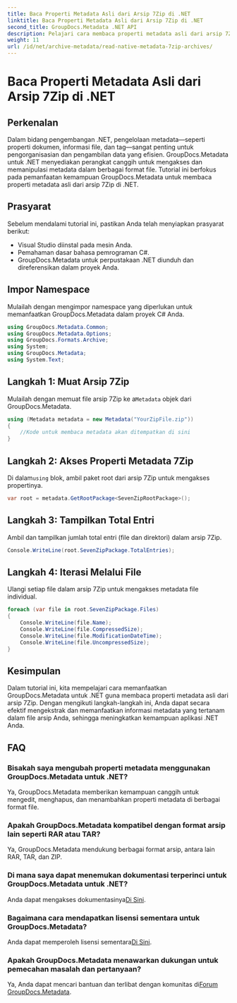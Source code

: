 ```yaml
---
title: Baca Properti Metadata Asli dari Arsip 7Zip di .NET
linktitle: Baca Properti Metadata Asli dari Arsip 7Zip di .NET
second_title: GroupDocs.Metadata .NET API
description: Pelajari cara membaca properti metadata asli dari arsip 7Zip menggunakan GroupDocs.Metadata untuk .NET. Tingkatkan kemampuan manajemen data aplikasi .NET Anda.
weight: 11
url: /id/net/archive-metadata/read-native-metadata-7zip-archives/
---
```


# Baca Properti Metadata Asli dari Arsip 7Zip di .NET

## Perkenalan
Dalam bidang pengembangan .NET, pengelolaan metadata—seperti properti dokumen, informasi file, dan tag—sangat penting untuk pengorganisasian dan pengambilan data yang efisien. GroupDocs.Metadata untuk .NET menyediakan perangkat canggih untuk mengakses dan memanipulasi metadata dalam berbagai format file. Tutorial ini berfokus pada pemanfaatan kemampuan GroupDocs.Metadata untuk membaca properti metadata asli dari arsip 7Zip di .NET. 
## Prasyarat
Sebelum mendalami tutorial ini, pastikan Anda telah menyiapkan prasyarat berikut:
- Visual Studio diinstal pada mesin Anda.
- Pemahaman dasar bahasa pemrograman C#.
- GroupDocs.Metadata untuk perpustakaan .NET diunduh dan direferensikan dalam proyek Anda.

## Impor Namespace
Mulailah dengan mengimpor namespace yang diperlukan untuk memanfaatkan GroupDocs.Metadata dalam proyek C# Anda.
```csharp
using GroupDocs.Metadata.Common;
using GroupDocs.Metadata.Options;
using GroupDocs.Formats.Archive;
using System;
using GroupDocs.Metadata;
using System.Text;
```
## Langkah 1: Muat Arsip 7Zip
 Mulailah dengan memuat file arsip 7Zip ke a`Metadata` objek dari GroupDocs.Metadata.
```csharp
using (Metadata metadata = new Metadata("YourZipFile.zip"))
{
    //Kode untuk membaca metadata akan ditempatkan di sini
}
```
## Langkah 2: Akses Properti Metadata 7Zip
 Di dalam`using` blok, ambil paket root dari arsip 7Zip untuk mengakses propertinya.
```csharp
var root = metadata.GetRootPackage<SevenZipRootPackage>();
```
## Langkah 3: Tampilkan Total Entri
Ambil dan tampilkan jumlah total entri (file dan direktori) dalam arsip 7Zip.
```csharp
Console.WriteLine(root.SevenZipPackage.TotalEntries);
```
## Langkah 4: Iterasi Melalui File
Ulangi setiap file dalam arsip 7Zip untuk mengakses metadata file individual.
```csharp
foreach (var file in root.SevenZipPackage.Files)
{
    Console.WriteLine(file.Name);
    Console.WriteLine(file.CompressedSize);
    Console.WriteLine(file.ModificationDateTime);
    Console.WriteLine(file.UncompressedSize);
}
```

## Kesimpulan
Dalam tutorial ini, kita mempelajari cara memanfaatkan GroupDocs.Metadata untuk .NET guna membaca properti metadata asli dari arsip 7Zip. Dengan mengikuti langkah-langkah ini, Anda dapat secara efektif mengekstrak dan memanfaatkan informasi metadata yang tertanam dalam file arsip Anda, sehingga meningkatkan kemampuan aplikasi .NET Anda.

## FAQ
### Bisakah saya mengubah properti metadata menggunakan GroupDocs.Metadata untuk .NET?
Ya, GroupDocs.Metadata memberikan kemampuan canggih untuk mengedit, menghapus, dan menambahkan properti metadata di berbagai format file.
### Apakah GroupDocs.Metadata kompatibel dengan format arsip lain seperti RAR atau TAR?
Ya, GroupDocs.Metadata mendukung berbagai format arsip, antara lain RAR, TAR, dan ZIP.
### Di mana saya dapat menemukan dokumentasi terperinci untuk GroupDocs.Metadata untuk .NET?
 Anda dapat mengakses dokumentasinya[Di Sini](https://tutorials.groupdocs.com/metadata/net/).
### Bagaimana cara mendapatkan lisensi sementara untuk GroupDocs.Metadata?
 Anda dapat memperoleh lisensi sementara[Di Sini](https://purchase.groupdocs.com/temporary-license/).
### Apakah GroupDocs.Metadata menawarkan dukungan untuk pemecahan masalah dan pertanyaan?
 Ya, Anda dapat mencari bantuan dan terlibat dengan komunitas di[Forum GroupDocs.Metadata](https://forum.groupdocs.com/c/metadata/14).